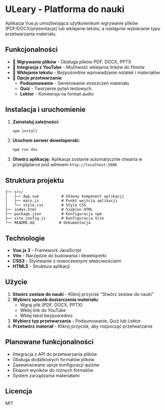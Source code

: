 # ULeary - Platforma do nauki

Aplikacja Vue.js umożliwiająca użytkownikom wgrywanie plików (PDF/DOCX/prezentacje) lub wklejanie tekstu, a następnie wybieranie typu przetwarzania materiału.

## Funkcjonalności

- 📁 **Wgrywanie plików** - Obsługa plików PDF, DOCX, PPTX
- 🎥 **Integracja z YouTube** - Możliwość wklejania linków do filmów
- 📝 **Wklejanie tekstu** - Bezpośrednie wprowadzanie notatek i materiałów
- 🔄 **Opcje przetwarzania**:
  - **Podsumowanie** - Generowanie streszczeń materiału
  - **Quiz** - Tworzenie pytań testowych
  - **Lektor** - Konwersja na format audio

## Instalacja i uruchomienie

1. **Zainstaluj zależności:**

   ```bash
   npm install
   ```

2. **Uruchom serwer deweloperski:**

   ```bash
   npm run dev
   ```

3. **Otwórz aplikację:**
   Aplikacja zostanie automatycznie otwarta w przeglądarce pod adresem `http://localhost:3000`

## Struktura projektu

```
├── src/
│   ├── App.vue          # Główny komponent aplikacji
│   ├── main.js          # Punkt wejścia aplikacji
│   └── style.css        # Style CSS
├── index.html           # Szablon HTML
├── package.json         # Konfiguracja npm
├── vite.config.js       # Konfiguracja Vite
└── README.md           # Dokumentacja
```

## Technologie

- **Vue.js 3** - Framework JavaScript
- **Vite** - Narzędzie do budowania i deweloperki
- **CSS3** - Stylowanie z nowoczesnymi właściwościami
- **HTML5** - Struktura aplikacji

## Użycie

1. **Stwórz zestaw do nauki** - Kliknij przycisk "Stwórz zestaw do nauki"
2. **Wybierz sposób dostarczenia materiału**:
   - Wgraj plik (PDF, DOCX, PPTX)
   - Wklej link do YouTube
   - Wklej tekst bezpośrednio
3. **Wybierz typ przetwarzania** - Podsumowanie, Quiz lub Lektor
4. **Przetwórz materiał** - Kliknij przycisk, aby rozpocząć przetwarzanie

## Planowane funkcjonalności

- Integracja z API do przetwarzania plików
- Obsługa dodatkowych formatów plików
- Zaawansowane opcje konfiguracji quizów
- Eksport wyników do różnych formatów
- System zarządzania materiałami

## Licencja

MIT

